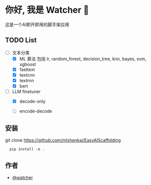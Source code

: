 # 你好, 我是 Watcher 👋
这是一个AI即开即用的脚手架应用



## TODO List

- [ ]  文本分类
    - [X]  ML 算法 包括 lr, random_forest, decision_tree, knn, bayes, svm, xgboost
    - [X]  fasttext
    - [X]  textcnn
    - [X]  textrnn
    - [X]  bert
- [ ]  LLM finetuner
    - [X]  decode-only
    - [ ]  encode-decode
    




## 安装

git clone https://github.com/mlshenkai/EasyAIScaffolding

```shell
  pip install -e .
```

## 作者

- [@watcher](https://github.com/mlshenkai)

